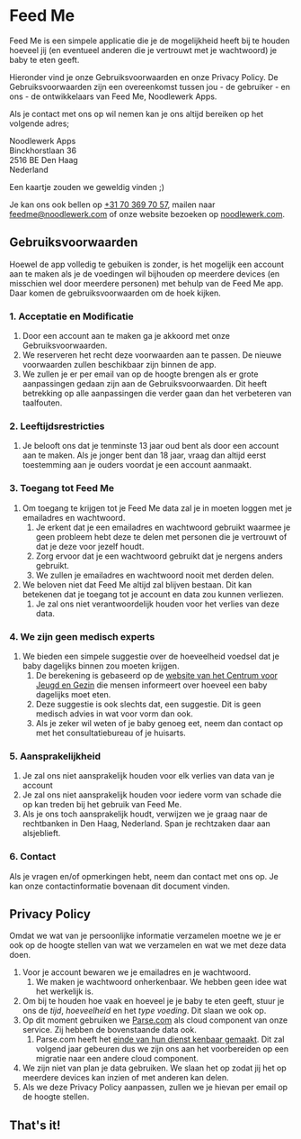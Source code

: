 # Feed Me

Feed Me is een simpele applicatie die je de mogelijkheid heeft bij te houden hoeveel jij (en eventueel anderen die je vertrouwt met je wachtwoord) je baby te eten geeft.

Hieronder vind je onze Gebruiksvoorwaarden en onze Privacy Policy. De Gebruiksvoorwaarden zijn een overeenkomst tussen jou - de gebruiker - en ons - de ontwikkelaars van Feed Me, Noodlewerk Apps.

Als je contact met ons op wil nemen kan je ons altijd bereiken op het volgende adres;

Noodlewerk Apps<br />
Binckhorstlaan 36<br />
2516 BE  Den Haag<br />
Nederland

Een kaartje zouden we geweldig vinden ;)

Je kan ons ook bellen op [+31 70 369 70 57](tel://0031703697057), mailen naar [feedme@noodlewerk.com](mailto://feedme@noodlewerk.com) of onze website bezoeken op [noodlewerk.com](https://noodlewerk.com).

## Gebruiksvoorwaarden

Hoewel de app volledig te gebuiken is zonder, is het mogelijk een account aan te maken als je de voedingen wil bijhouden op meerdere devices (en misschien wel door meerdere personen) met behulp van de Feed Me app. Daar komen de gebruiksvoorwaarden om de hoek kijken.

### 1. Acceptatie en Modificatie

1. Door een account aan te maken ga je akkoord met onze Gebruiksvoorwaarden.
2. We reserveren het recht deze voorwaarden aan te passen. De nieuwe voorwaarden zullen beschikbaar zijn binnen de app.
3. We zullen je er per email van op de hoogte brengen als er grote aanpassingen gedaan zijn aan de Gebruiksvoorwaarden. Dit heeft betrekking op alle aanpassingen die verder gaan dan het verbeteren van taalfouten.

### 2. Leeftijdsrestricties

1. Je belooft ons dat je tenminste 13 jaar oud bent als door een account aan te maken. Als je jonger bent dan 18 jaar, vraag dan altijd eerst toestemming aan je ouders voordat je een account aanmaakt.

### 3. Toegang tot Feed Me

1. Om toegang te krijgen tot je Feed Me data zal je in moeten loggen met je emailadres en wachtwoord.
    1. Je erkent dat je een emailadres en wachtwoord gebruikt waarmee je geen probleem hebt deze te delen met personen die je vertrouwt of dat je deze voor jezelf houdt.
    2. Zorg ervoor dat je een wachtwoord gebruikt dat je nergens anders gebruikt.
    3. We zullen je emailadres en wachtwoord nooit met derden delen.
2. We beloven niet dat Feed Me altijd zal blijven bestaan. Dit kan betekenen dat je toegang tot je account en data zou kunnen verliezen.
    1. Je zal ons niet verantwoordelijk houden voor het verlies van deze data.

### 4. We zijn geen medisch experts

1. We bieden een simpele suggestie over de hoeveelheid voedsel dat je baby dagelijks binnen zou moeten krijgen.
    1. De berekening is gebaseerd op de [website van het Centrum voor Jeugd en Gezin](https://www.centrumjeugdengezin.nl/baby/gezondheid-en-voeding/flesvoeding/hoeveel-flesvoeding) die mensen informeert over hoeveel een baby dagelijks moet eten.
    2. Deze suggestie is ook slechts dat, een suggestie. Dit is geen medisch advies in wat voor vorm dan ook.
    3. Als je zeker wil weten of je baby genoeg eet, neem dan contact op met het consultatiebureau of je huisarts.

### 5. Aansprakelijkheid

1. Je zal ons niet aansprakelijk houden voor elk verlies van data van je account
2. Je zal ons niet aansprakelijk houden voor iedere vorm van schade die op kan treden bij het gebruik van Feed Me.
3. Als je ons toch aansprakelijk houdt, verwijzen we je graag naar de rechtbanken in Den Haag, Nederland. Span je rechtzaken daar aan alsjeblieft.

### 6. Contact

Als je vragen en/of opmerkingen hebt, neem dan contact met ons op. Je kan onze contactinformatie bovenaan dit document vinden.

## Privacy Policy

Omdat we wat van je persoonlijke informatie verzamelen moetne we je er ook op de hoogte stellen van wat we verzamelen en wat we met deze data doen.

1. Voor je account bewaren we je emailadres en je wachtwoord.
    1. We maken je wachtwoord onherkenbaar. We hebben geen idee wat het werkelijk is.
2. Om bij te houden hoe vaak en hoeveel je je baby te eten geeft, stuur je ons de *tijd*, *hoeveelheid* en het *type voeding*. Dit slaan we ook op.
3. Op dit moment gebruiken we [Parse.com](https://www.parse.com) als cloud component van onze service. Zij hebben de bovenstaande data ook.
    1. Parse.com heeft het [einde van hun dienst kenbaar gemaakt](http://blog.parse.com/announcements/moving-on/). Dit zal volgend jaar gebeuren dus we zijn ons aan het voorbereiden op een migratie naar een andere cloud component.
4. We zijn niet van plan je data gebruiken. We slaan het op zodat jij het op meerdere devices kan inzien of met anderen kan delen.
5. Als we deze Privacy Policy aanpassen, zullen we je hievan per email op de hoogte stellen.

## That's it!
